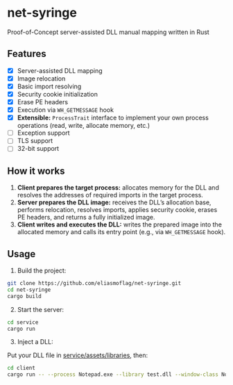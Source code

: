 # net-syringe
Proof-of-Concept server-assisted DLL manual mapping written in Rust

## Features
- [x] Server-assisted DLL mapping
- [x] Image relocation
- [x] Basic import resolving
- [x] Security cookie initialization
- [x] Erase PE headers
- [x] Execution via `WH_GETMESSAGE` hook
- [x] **Extensible:** `ProcessTrait` interface to implement your own process operations (read, write, allocate memory, etc.)
- [ ] Exception support
- [ ] TLS support
- [ ] 32-bit support

## How it works
1. **Client prepares the target process:** allocates memory for the DLL and resolves the addresses of required imports in the target process.
2. **Server prepares the DLL image:** receives the DLL’s allocation base, performs relocation, resolves imports, applies security cookie, erases PE headers, and returns a fully initialized image.
3. **Client writes and executes the DLL:** writes the prepared image into the allocated memory and calls its entry point (e.g., via `WH_GETMESSAGE` hook).

## Usage
1. Build the project:
```sh
git clone https://github.com/eliasmoflag/net-syringe.git
cd net-syringe
cargo build
```
2. Start the server:
```sh
cd service
cargo run
```
3. Inject a DLL:

Put your DLL file in [service/assets/libraries](service/assets/libraries), then:
```sh
cd client
cargo run -- --process Notepad.exe --library test.dll --window-class Notepad
```
